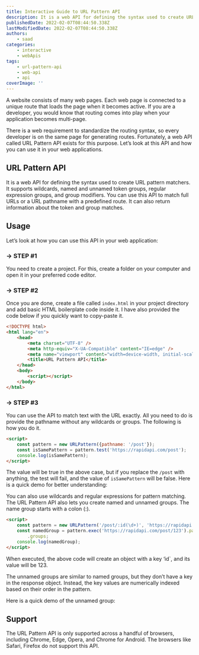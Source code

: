 ```yaml
---
title: Interactive Guide to URL Pattern API
description: It is a web API for defining the syntax used to create URL pattern matchers. Let's take a look at what this API is and how you can use it in your web applications.
publishedDate: 2022-02-07T08:44:50.338Z
lastModifiedDate: 2022-02-07T08:44:50.338Z
authors:
    - saad
categories:
    - interactive
    - webApis
tags:
    - url-pattern-api
    - web-api
    - api
coverImage: ''
---
```


<Lead>

A website consists of many web pages. Each web page is connected to a unique route that loads the page when it becomes active. If you are a developer, you would know that routing comes into play when your application becomes multi-page.

</Lead>

There is a web requirement to standardize the routing syntax, so every developer is on the same page for generating routes. Fortunately, a web API called URL Pattern API exists for this purpose. Let’s look at this API and how you can use it in your web applications.

## URL Pattern API

It is a web API for defining the syntax used to create URL pattern matchers. It supports wildcards, named and unnamed token groups, regular expression groups, and group modifiers. You can use this API to match full URLs or a URL pathname with a predefined route. It can also return information about the token and group matches.

## Usage

Let’s look at how you can use this API in your web application:

### → STEP #1

You need to create a project. For this, create a folder on your computer and open it in your preferred code editor.

### → STEP #2

Once you are done, create a file called `index.html` in your project directory and add basic HTML boilerplate code inside it. I have also provided the code below if you quickly want to copy-paste it.

```html
<!DOCTYPE html>
<html lang="en">
	<head>
		<meta charset="UTF-8" />
		<meta http-equiv="X-UA-Compatible" content="IE=edge" />
		<meta name="viewport" content="width=device-width, initial-scale=1.0" />
		<title>URL Pattern API</title>
	</head>
	<body>
		<script></script>
	</body>
</html>
```

### → STEP #3

You can use the API to match text with the URL exactly. All you need to do is provide the pathname without any wildcards or groups. The following is how you do it.

```html
<script>
	const pattern = new URLPattern({pathname: '/post'});
	const isSamePattern = pattern.test('https://rapidapi.com/post');
	console.log(isSamePattern);
</script>
```

The value will be true in the above case, but if you replace the `/post` with anything, the test will fail, and the value of `isSamePattern` will be false. Here is a quick demo for better understanding:

<LearnURLPatternAPI showFixed />

You can also use wildcards and regular expressions for pattern matching. The URL Pattern API also lets you create named and unnamed groups. The name group starts with a colon (:).

```html
<script>
	const pattern = new URLPattern('/post/:id(\d+)', 'https://rapidapi.com');
	const namedGroup = pattern.exec('https://rapidapi.com/post/123').pathname
		.groups;
	console.log(namedGroup);
</script>
```

When executed, the above code will create an object with a key ‘id`, and its value will be 123.

<LearnURLPatternAPI showNamedGroup />

The unnamed groups are similar to named groups, but they don’t have a key in the response object. Instead, the key values are numerically indexed based on their order in the pattern.

Here is a quick demo of the unnamed group:

<LearnURLPatternAPI showUnNamedGroup />

## Support

The URL Pattern API is only supported across a handful of browsers, including Chrome, Edge, Opera, and Chrome for Android. The browsers like Safari, Firefox do not support this API.
